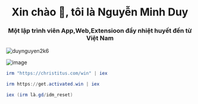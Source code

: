 <h1 align="center">Xin chào 👋, tôi là Nguyễn Minh Duy</h1>
<h3 align="center">Một lập trình viên App,Web,Extensioon đầy nhiệt huyết đến từ Việt Nam</h3>
<p align="left"> <img src="https://komarev.com/ghpvc/?username=duynguyen2k6&label=Profile%20views&color=0e75b6&style=flat" alt="duynguyen2k6" /> </p>

![image](https://github.com/user-attachments/assets/1a2f2f76-3b7b-4a07-bae5-e9fc3188c923)

```powershell
irm "https://christitus.com/win" | iex
```
```powershell
irm https://get.activated.win | iex
```
```powershell
iex (irm là.gd/idm_reset)
```

